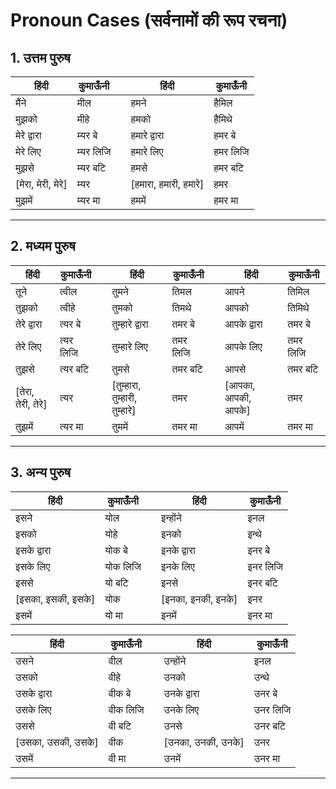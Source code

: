# Pronoun Cases (सर्वनामों की रूप रचना)

## 1. उत्तम पुरुष
हिंदी | कुमाऊँनी | | हिंदी | कुमाऊँनी
--- | --- | --- | --- | ---
मैंने | मील | | हमने | हैमिल
मुझको | मीहे | | हमको | हैमिथे
मेरे द्वारा | म्यर बे | | हमारे द्वारा | हमर बे
मेरे लिए | म्यर लिजि | | हमारे लिए | हमर लिजि
मुझसे | म्यर बटि | | हमसे | हमर बटि
[मेरा, मेरी, मेरे] | म्यर | | [हमारा, हमारी, हमारे] | हमर
मुझमें | म्यर मा | | हममें | हमर मा

---

## 2. मध्यम पुरुष
हिंदी | कुमाऊँनी | | हिंदी | कुमाऊँनी | | हिंदी | कुमाऊँनी
--- | --- | --- | --- | --- | --- | --- | ---
तूने | त्वील | | तुमने | तिमल | | आपने | तिमिल
तुझको | त्वीहे | | तुमको | तिमथे | | आपको | तिमिथे
तेरे द्वारा | त्यर बे | | तुम्हारे द्वारा | तमर बे | | आपके द्वारा | तमर बे
तेरे लिए | त्यर लिजि | | तुम्हारे लिए | तमर लिजि | | आपके लिए | तमर लिजि
तुझसे | त्यर बटि | | तुमसे | तमर बटि | | आपसे | तमर बटि
[तेरा, तेरी, तेरे] | त्यर | | [तुम्हारा, तुम्हारी, तुम्हारे] | तमर | | [आपका, आपकी, आपके] | तमर
तुझमें | त्यर मा | | तुममें | तमर मा | | आपमें | तमर मा

---

## 3. अन्य पुरुष
हिंदी | कुमाऊँनी | | हिंदी | कुमाऊँनी
--- | --- | --- | --- | ---
इसने | योल | | इन्होंने | इनल
इसको | योहे | | इनको | इन्थे
इसके द्वारा | योक बे | | इनके द्वारा | इनर बे
इसके लिए | योक लिजि | | इनके लिए | इनर लिजि
इससे | यो बटि | | इनसे | इनर बटि
[इसका, इसकी, इसके] | योक | | [इनका, इनकी, इनके] | इनर
इसमें | यो मा | | इनमें | इनर मा


हिंदी | कुमाऊँनी | | हिंदी | कुमाऊँनी
--- | --- | --- | --- | ---
उसने | वील | | उन्होंने | इनल
उसको | वीहे | | उनको | उन्थे
उसके द्वारा | वीक बे | | उनके द्वारा | उनर बे
उसके लिए | वीक लिजि | | उनके लिए | उनर लिजि
उससे | वी बटि | | उनसे | उनर बटि
[उसका, उसकी, उसके] | वीक | | [उनका, उनकी, उनके] | उनर
उसमें | वी मा | | उनमें | उनर मा

---